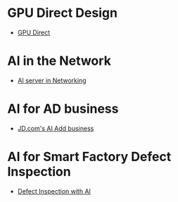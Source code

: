 # GPU Direct Design
- [GPU Direct](http://on-demand.gputechconf.com/gtc/2018/presentation/s8474-gpudirect-life-in-the-fast-lane.pdf)

# AI in the Network
- [AI server in Networking](http://on-demand.gputechconf.com/gtc/2018/presentation/s8971-adopting-artificial-intelligence-technologies-in-networking-presented-by-cisco.pdf)

# AI for AD business
- [JD.com's AI Add business](http://on-demand.gputechconf.com/gtc/2018/presentation/s81016-how-ai-lifts-the-ads-business-in-jd.pdf)

# AI for Smart Factory Defect Inspection
- [Defect Inspection with AI](http://on-demand.gputechconf.com/gtc/2018/presentation/s8682-defect-inspection-from-scratch-to-production.pdf)
